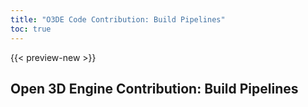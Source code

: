```yaml
---
title: "O3DE Code Contribution: Build Pipelines"
toc: true
---
```


{{< preview-new >}}

## Open 3D Engine Contribution: Build Pipelines